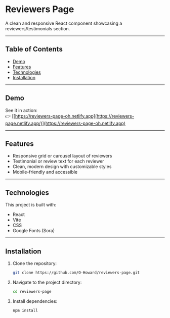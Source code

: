 # Reviewers Page

A clean and responsive React component showcasing a reviewers/testimonials section.

---

## Table of Contents

- [Demo](#demo)  
- [Features](#features)  
- [Technologies](#technologies)  
- [Installation](#installation)

---

## Demo

See it in action:  
👉 [[https://reviewers-page-oh.netlify.app](https://reviewers-page.netlify.app/)](https://reviewers-page-oh.netlify.app)

---

## Features

- Responsive grid or carousel layout of reviewers   
- Testimonial or review text for each reviewer  
- Clean, modern design with customizable styles  
- Mobile-friendly and accessible

---

## Technologies

This project is built with:

- React  
- Vite  
- CSS  
- Google Fonts (Sora)

---

## Installation

1. Clone the repository:

   ```bash
   git clone https://github.com/O-Howard/reviewers-page.git

2. Navigate to the project directory:

   ```bash
   cd reviewers-page

3. Install dependencies:

   ```bash
   npm install
   
